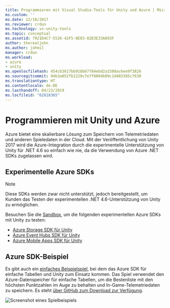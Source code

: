 ```yaml
---
title: Programmieren mit Visual Studio-Tools für Unity und Azure | Microsoft-Dokumentation
ms.custom: ''
ms.date: 12/18/2017
ms.reviewer: crdun
ms.technology: vs-unity-tools
ms.topic: conceptual
ms.assetid: 7921D4C7-5526-42F5-8E03-82D3E33A893F
author: therealjohn
ms.author: johmil
manager: crdun
ms.workload:
- azure
- unity
ms.openlocfilehash: 454cb3617bb918b67784ebd2a3388ac6ee9f3826
ms.sourcegitcommit: 94b3a052fb1229c7e7f8804b09c1d403385c7630
ms.translationtype: HT
ms.contentlocale: de-DE
ms.lasthandoff: 04/23/2019
ms.locfileid: "62818365"
---
```

# <a name="program-with-unity-and-azure"></a>Programmieren mit Unity und Azure

Azure bietet eine skalierbare Lösung zum Speichern von Telemetriedaten und anderen Spieledaten in der Cloud. Mit der Veröffentlichung von Unity 2017 wird die Azure-Integration durch die experimentelle Unterstützung von Unity für .NET 4.6 so einfach wie nie, da die Verwendung von Azure .NET SDKs zugelassen wird.

## <a name="experimental-azure-sdks"></a>Experimentelle Azure SDKs

> [!NOTE]
> Diese SDKs werden zwar nicht unterstützt, jedoch bereitgestellt, um Kunden das Testen der experimentellen .NET 4.6-Unterstützung von Unity zu ermöglichen.

Besuchen Sie die [Sandbox](/sandbox/), um die folgenden experimentellen Azure SDKs mit Unity zu testen:

* [Azure Storage SDK für Unity](https://aka.ms/azstoragegamedev)
* [Azure Event Hubs SDK für Unity](https://aka.ms/azeventhubsgamedev)
* [Azure Mobile Apps SDK für Unity](https://aka.ms/azmobileappsgamedev)

## <a name="azure-sdk-sample"></a>Azure SDK-Beispiel

Es gibt auch ein [einfaches Beispielspiel](https://aka.ms/azmobileappsracer), bei dem das Azure SDK für einfache Tabellen und Unity zum Einsatz kommen. Das Spiel verwendet den Azure-Datenspeicher für einfache Tabellen, um die Bestenliste mit den höchsten Punktzahlen im Auge zu behalten und In-Game-Telemetriedaten zu speichern. Es steht [über GitHub zum Download zur Verfügung](https://aka.ms/azsamples-unity).

![Screenshot eines Spielbeispiels](media/vstu_azure-test-sample-game-image2.png)
